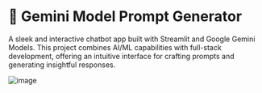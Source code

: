 # 🚀 Gemini Model Prompt Generator
A sleek and interactive chatbot app built with Streamlit and Google Gemini Models. This project combines AI/ML capabilities with full-stack development, offering an intuitive interface for crafting prompts and generating insightful responses.

![image](https://github.com/user-attachments/assets/76b656f3-a6a7-4b4d-8a63-f79f2d1ed2aa)

